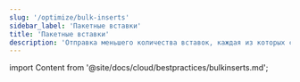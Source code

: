 ```yaml
---
slug: '/optimize/bulk-inserts'
sidebar_label: 'Пакетные вставки'
title: 'Пакетные вставки'
description: 'Отправка меньшего количества вставок, каждая из которых содержит больше данных, уменьшит количество необходимых записей.'
---
```


import Content from '@site/docs/cloud/bestpractices/bulkinserts.md';

<Content />
